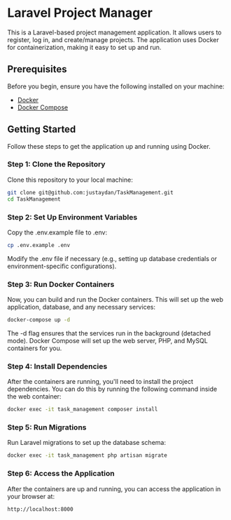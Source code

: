 # Laravel Project Manager

This is a Laravel-based project management application. It allows users to register, log in, and create/manage projects. The application uses Docker for containerization, making it easy to set up and run.

## Prerequisites

Before you begin, ensure you have the following installed on your machine:
- [Docker](https://www.docker.com/get-started)
- [Docker Compose](https://docs.docker.com/compose/install/)

## Getting Started

Follow these steps to get the application up and running using Docker.

### Step 1: Clone the Repository

Clone this repository to your local machine:

```bash
git clone git@github.com:justaydan/TaskManagement.git
cd TaskManagement
```
### Step 2: Set Up Environment Variables

Copy the .env.example file to .env:
```bash
cp .env.example .env
```
Modify the .env file if necessary (e.g., setting up database credentials or environment-specific configurations).

### Step 3: Run Docker Containers
Now, you can build and run the Docker containers. This will set up the web application, database, and any necessary services:
```bash
docker-compose up -d
```
The -d flag ensures that the services run in the background (detached mode).
Docker Compose will set up the web server, PHP, and MySQL containers for you.

### Step 4: Install Dependencies
After the containers are running, you'll need to install the project dependencies. You can do this by running the following command inside the web container:
```bash
docker exec -it task_management composer install
```

### Step 5: Run Migrations
Run Laravel migrations to set up the database schema:
```bash
docker exec -it task_management php artisan migrate

```

### Step 6: Access the Application
After the containers are up and running, you can access the application in your browser at:

```bash
http://localhost:8000
```
